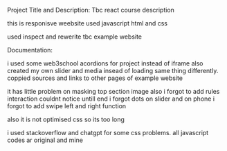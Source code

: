 Project Title and Description:
Tbc react course description

this is responisve weebsite 
used javascript html and css 

used inspect and rewerite tbc example website


Documentation:

i used some web3school acordions for project
instead of iframe
also created my own slider 
and media insead of loading same thing differently.
coppied sources and links to other pages of example website

it has little problem on masking top section image 
also i forgot to add rules interaction couldnt notice untill end 
i forgot dots on slider and on phone i forgot to add swipe left and right function

also it is not optimised css so its too long 

i used stackoverflow and chatgpt for some css problems.
all javascript codes ar original and mine

